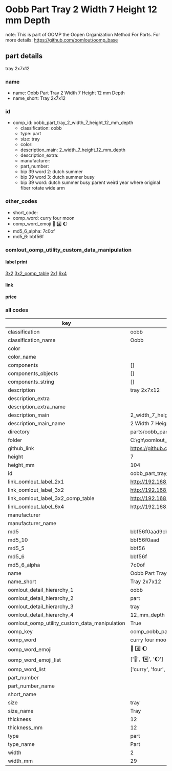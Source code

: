 # Oobb Part Tray 2 Width 7 Height 12 mm Depth  

note: This is part of OOMP the Oopen Organization Method For Parts. For more details: https://github.com/oomlout/oomp_base

##  part details
  



tray 2x7x12



### name
* name: Oobb Part Tray 2 Width 7 Height 12 mm Depth
* name_short: Tray 2x7x12 
### id
* oomp_id: oobb_part_tray_2_width_7_height_12_mm_depth
  * classification: oobb
  * type: part
  * size: tray
  * color: 
  * description_main: 2_width_7_height_12_mm_depth
  * description_extra: 
  * manufacturer: 
  * part_number: 
  * bip 39 word 2: dutch summer
  * bip 39 word 3: dutch summer busy
  * bip 39 word: dutch summer busy parent weird year where original fiber rotate wide arm

### other_codes
* short_code: 
* oomp_word: curry four moon
* oomp_word_emoji :curry: :four: :moon:
* md5_6_alpha: 7c0of
* md5_6: bbf56f






### oomlout_oomp_utility_custom_data_manipulation
#### label print
[3x2](http://192.168.1.245:1112/?label=oomp%207c0of)
[3x2_oomp_table](http://192.168.1.108:1112/?label=oomp%207c0of)
[2x1](http://192.168.1.242:1112/?label=oomp%207c0of)
[6x4](http://192.168.1.55:1112/?label=oomp%207c0of)    

#### link

                              

#### price







### all codes 
| key | value |  
| --- | --- |  
| classification | oobb |  
| classification_name | Oobb |  
| color |  |  
| color_name |  |  
| components | [] |  
| components_objects | [] |  
| components_string | [] |  
| description | tray 2x7x12 |  
| description_extra |  |  
| description_extra_name |  |  
| description_main | 2_width_7_height_12_mm_depth |  
| description_main_name | 2 Width 7 Height 12 mm Depth |  
| directory | parts/oobb_part_tray_2_width_7_height_12_mm_depth |  
| folder | C:\gh\oomlout_oobb_version_4_generated_parts\things\oobb_part_tray_2_width_7_height_12_mm_depth |  
| github_link | https://github.com/oomlout/oomlout_oomp_part_src/tree/main/parts/oobb_part_tray_2_width_7_height_12_mm_depth |  
| height | 7 |  
| height_mm | 104 |  
| id | oobb_part_tray_2_width_7_height_12_mm_depth |  
| link_oomlout_label_2x1 | http://192.168.1.242:1112/?label=oomp%207c0of |  
| link_oomlout_label_3x2 | http://192.168.1.245:1112/?label=oomp%207c0of |  
| link_oomlout_label_3x2_oomp_table | http://192.168.1.108:1112/?label=oomp%207c0of |  
| link_oomlout_label_6x4 | http://192.168.1.55:1112/?label=oomp%207c0of |  
| manufacturer |  |  
| manufacturer_name |  |  
| md5 | bbf56f0aad9cbf4bfbfc9a023e764a23 |  
| md5_10 | bbf56f0aad |  
| md5_5 | bbf56 |  
| md5_6 | bbf56f |  
| md5_6_alpha | 7c0of |  
| name | Oobb Part Tray 2 Width 7 Height 12 mm Depth |  
| name_short | Tray 2x7x12  |  
| oomlout_detail_hierarchy_1 | oobb |  
| oomlout_detail_hierarchy_2 | part |  
| oomlout_detail_hierarchy_3 | tray |  
| oomlout_detail_hierarchy_4 | 12_mm_depth |  
| oomlout_oomp_utility_custom_data_manipulation | True |  
| oomp_key | oomp_oobb_part_tray_2_width_7_height_12_mm_depth |  
| oomp_word | curry four moon |  
| oomp_word_emoji | :curry: :four: :moon: |  
| oomp_word_emoji_list | [':curry:', ':four:', ':moon:'] |  
| oomp_word_list | ['curry', 'four', 'moon'] |  
| part_number |  |  
| part_number_name |  |  
| short_name |  |  
| size | tray |  
| size_name | Tray |  
| thickness | 12 |  
| thickness_mm | 12 |  
| type | part |  
| type_name | Part |  
| width | 2 |  
| width_mm | 29 |  
